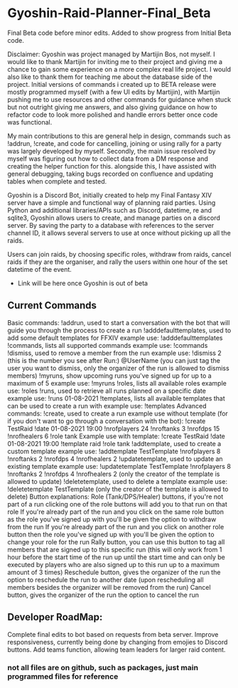 # Gyoshin-Raid-Planner-Final_Beta
Final Beta code before minor edits. Added to show progress from Initial Beta code. 

Disclaimer: Gyoshin was project managed by Martijin Bos, not myself. I would like to thank Martijin for inviting me to their project and giving me a chance to gain some experience on a more complex real life project. I would also like to thank them for teaching me about the database side of the project. Initial versions of commands i created up to BETA release were mostly programmed myself (with a few UI edits by Martijin), with Martijin pushing me to use resources and other commands for guidance when stuck but not outright giving me answers, and also giving guidance on how to refactor code to look more polished and handle errors better once code was functional.

My main contributions to this are general help in design, commands such as !addrun, !create, and code for cancelling, joining or using rally for a party was largely developed by myself. Secondly, the main issue resolved by myself was figuring out how to collect data from a DM response and creating the helper function for this. alongside this, I have assisted with general debugging, taking bugs recorded on confluence and updating tables when complete and tested. 

Gyoshin is a Discord Bot, initially created to help my Final Fantasy XIV server have a simple and functional way of planning raid parties. Using Python and additional libraries/APIs such as Discord, datetime, re and sqlite3, Gyoshin allows users to create, and manage parties on a discord server. By saving the party to a database with references to the server channel ID, it allows several servers to use at once without picking up all the raids. 

Users can join raids, by choosing specific roles, withdraw from raids, cancel raids if they are the organiser, and rally the users within one hour of the set datetime of the event.


- Link will be here once Gyoshin is out of beta

## Current Commands
Basic commands:
!addrun, used to start a conversation with the bot that will guide you through the process to create a run
!adddefaulttemplates, used to add some default templates for FFXIV example use: !adddefaulttemplates
!commands, lists all supported commands example use: !commands
!dismiss, used to remove a member from the run example use: !dismiss 2 (this is the number you see after Run:) @UserName (you can just tag the user you want to dismiss, only the organizer of the run is allowed to dismiss members)
!myruns, show upcoming runs you've signed up for up to a maximum of 5 example use: !myruns
!roles, lists all available roles example use: !roles
!runs, used to retrieve all runs planned on a specific date example use: !runs 01-08-2021
!templates, lists all available templates that can be used to create a run with example use: !templates
Advanced commands:
!create, used to create a run example use without template (for if you don't want to go through a conversation with the bot):
!create TestRaid !date 01-08-2021 19:00 !nrofplayers 24 !nroftanks 3 !nrofdps 15 !nrofhealers 6 !role tank
Example use with template:
!create TestRaid !date 01-08-2021 19:00 !template raid !role tank
!addtemplate, used to create a custom template example use: !addtemplate TestTemplate !nrofplayers 8 !nroftanks 2 !nrofdps 4 !nrofhealers 2
!updatetemplate, used to update an existing template example use: !updatetemplate TestTemplate !nrofplayers 8 !nroftanks 2 !nrofdps 4 !nrofhealers 2 (only the creator of the template is allowed to update)
!deletetemplate, used to delete a template example use: !deletetemplate TestTemplate (only the creator of the template is allowed to delete)
Button explanations:
Role (Tank/DPS/Healer) buttons, if you're not part of a run clicking one of the role buttons will add you to that run on that role
If you're already part of the run and you click on the same role button as the role you've signed up with you'll be given the option to withdraw from the run
If you're already part of the run and you click on another role button then the role you've signed up with you'll be given the option to change your role for the run
Rally button, you can use this button to tag all members that are signed up to this specific run (this will only work from 1 hour before the start time of the run up until the start time and can only be executed by players who are also signed up to this run up to a maximum amount of 3 times)
Reschedule button, gives the organizer of the run the option to reschedule the run to another date (upon rescheduling all members besides the organizer will be removed from the run)
Cancel button, gives the organizer of the run the option to cancel the run

## Developer RoadMap:

Complete final edits to bot based on requests from beta server.
Improve responsiveness, currently being done by changing from emojies to Discord buttons.
Add teams function, allowing team leaders for larger raid content.

### not all files are on github, such as packages, just main programmed files for reference

